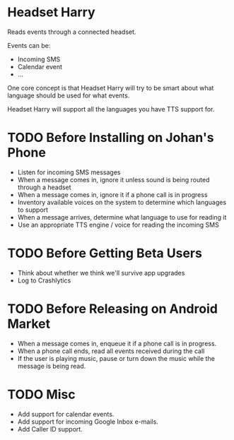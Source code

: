 # Headset Harry
Reads events through a connected headset.

Events can be:
* Incoming SMS
* Calendar event
* ...

One core concept is that Headset Harry will try to be smart about what
language should be used for what events.

Headset Harry will support all the languages you have TTS support for.

# TODO Before Installing on Johan's Phone
* Listen for incoming SMS messages
* When a message comes in, ignore it unless sound is being routed
through a headset
* When a message comes in, ignore it if a phone call is in progress
* Inventory available voices on the system to determine which languages
to support
* When a message arrives, determine what language to use for reading it
* Use an appropriate TTS engine / voice for reading the incoming SMS

# TODO Before Getting Beta Users
* Think about whether we think we'll survive app upgrades
* Log to Crashlytics

# TODO Before Releasing on Android Market
* When a message comes in, enqueue it if a phone call is in progress.
* When a phone call ends, read all events received during the call
* If the user is playing music, pause or turn down the music while the
message is being read.

# TODO Misc
* Add support for calendar events. 
* Add support for incoming Google Inbox e-mails.
* Add Caller ID support.
